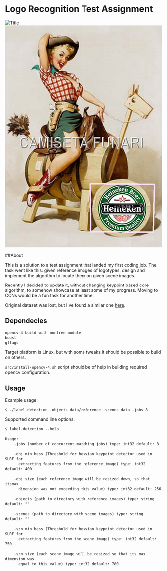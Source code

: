 ﻿# Logo Recognition Test Assignment

![](results/2020-11-27-07:58:50/2962045.jpg?raw=true "Title")
![](results/2020-11-27-07:58:50/3786440680.jpg?raw=true "Title")


##About

This is a solution to a test assignment that landed my first coding job. The task went like this:
given reference images of logotypes, design and implement the algorithm to locate them on 
given scene images.

Recently I decided to update it, without changing keypoint based core algorithm, 
to somehow showcase at least some of my progress. Moving to CCNs would be a fun task for another time.

Original dataset was lost, but I've found a similar one 
[here](http://image.ntua.gr/iva/datasets/flickr_logos/).

## Dependecies

```
opencv-4 build with nonfree module
boost
gflags
```

Target platform is Linux, but with some tweaks it should be possible to build on others. 

`src/install-opencv-4.sh` script should be of help in building required opencv configuration.

## Usage

Example usage:

```
$ ./label-detection -objects data/reference -scenes data -jobs 8
```

Supported command line options:
 
 ```$xslt
$ label-detection --help

 Usage:
     -jobs (number of concurrent matching jobs) type: int32 default: 8
 
     -obj_min_hess (Threshold for hessian keypoint detector used in SURF for
       extracting features from the reference image) type: int32 default: 400
 
     -obj_size (each reference image will be resized down, so that itsmax
       dimension was not exceeding this value) type: int32 default: 256
 
     -objects (path to directory with reference images) type: string default: ""
 
     -scenes (path to directory with scene images) type: string default: ""
 
     -scn_min_hess (Threshold for hessian keypoint detector used in SURF for
       extracting features from the scene image) type: int32 default: 750
 
     -scn_size (each scene image will be resized so that its max dimension was
       equal to this value) type: int32 default: 780
```

